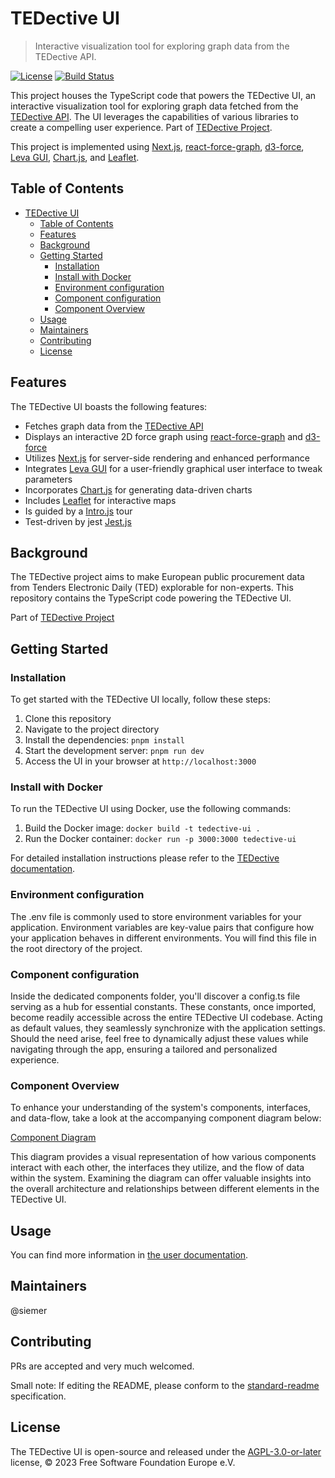 # TEDective UI

> Interactive visualization tool for exploring graph data from the TEDective API.

[![License](https://img.shields.io/badge/License-AGPL--3.0--or--later-blue.svg)](https://www.gnu.org/licenses/agpl-3.0.html)
[![Build Status](https://drone.fsfe.org/api/badges/TEDective/ui/status.svg)](https://drone.fsfe.org/TEDective/ui)

This project houses the TypeScript code that powers the TEDective UI, an
interactive visualization tool for exploring graph data fetched from the
[TEDective API](https://git.fsfe.org/TEDective/api/). The UI leverages the
capabilities of various libraries to create a compelling user experience. Part
of [TEDective Project](https://tedective.org).

This project is implemented using [Next.js](https://github.com/vercel/next.js),
[react-force-graph](https://github.com/vasturiano/react-force-graph),
[d3-force](https://github.com/d3/d3-force), [Leva GUI](https://github.com/pmndrs/leva),
[Chart.js](https://github.com/chartjs/Chart.js), and [Leaflet](https://leafletjs.com/).

## Table of Contents

- [TEDective UI](#tedective-ui)
  - [Table of Contents](#table-of-contents)
  - [Features](#features)
  - [Background](#background)
  - [Getting Started](#getting-started)
    - [Installation](#installation)
    - [Install with Docker](#install-with-docker)
    - [Environment configuration](#environment-configuration)
    - [Component configuration](#component-configuration)
    - [Component Overview](#component-overview)
  - [Usage](#usage)
  - [Maintainers](#maintainers)
  - [Contributing](#contributing)
  - [License](#license)

## Features

The TEDective UI boasts the following features:

- Fetches graph data from the [TEDective
  API](https://git.fsfe.org/TEDective/api/)
- Displays an interactive 2D force graph using
  [react-force-graph](https://github.com/vasturiano/react-force-graph#input-json-syntax)
  and [d3-force](https://github.com/d3/d3-force)
- Utilizes [Next.js](https://github.com/vercel/next.js) for server-side rendering and enhanced performance
- Integrates [Leva GUI](https://github.com/pmndrs/leva) for a user-friendly
  graphical user interface to tweak parameters
- Incorporates [Chart.js](https://github.com/chartjs/Chart.js) for generating
  data-driven charts
- Includes [Leaflet](https://leafletjs.com/) for interactive maps
- Is guided by a [Intro.js](https://introjs.com/) tour
- Test-driven by jest [Jest.js](https://jestjs.io)

## Background

The TEDective project aims to make European public procurement data from
Tenders Electronic Daily (TED) explorable for non-experts. This repository
contains the TypeScript code powering the TEDective UI.

Part of [TEDective Project](https://tedective.org)

## Getting Started

### Installation

To get started with the TEDective UI locally, follow these steps:

1. Clone this repository
2. Navigate to the project directory
3. Install the dependencies: `pnpm install`
4. Start the development server: `pnpm run dev`
5. Access the UI in your browser at `http://localhost:3000`

### Install with Docker

To run the TEDective UI using Docker, use the following commands:

1. Build the Docker image: `docker build -t tedective-ui .`
2. Run the Docker container: `docker run -p 3000:3000 tedective-ui`

For detailed installation instructions please refer to the [TEDective
documentation](https://docs.tedective.org/self-host/ui/).

### Environment configuration

The .env file is commonly used to store environment variables for your application. Environment variables are key-value pairs that configure how your application behaves in different environments. You will find this file in the root directory of the project.

### Component configuration

Inside the dedicated components folder, you'll discover a config.ts file serving as a hub for essential constants. These constants, once imported, become readily accessible across the entire TEDective UI codebase. Acting as default values, they seamlessly synchronize with the application settings. Should the need arise, feel free to dynamically adjust these values while navigating through the app, ensuring a tailored and personalized experience.

### Component Overview

To enhance your understanding of the system's components, interfaces, and data-flow, take a look at the accompanying component diagram below:

[Component Diagram](https://app.tedective.org/docs/Components.drawio.html)

This diagram provides a visual representation of how various components interact with each other, the interfaces they utilize, and the flow of data within the system. Examining the diagram can offer valuable insights into the overall architecture and relationships between different elements in the TEDective UI.

## Usage

You can find more information in [the user documentation](https://docs.tedective.org/).

## Maintainers

@siemer

## Contributing

PRs are accepted and very much welcomed.

Small note: If editing the README, please conform to the
[standard-readme](https://github.com/RichardLitt/standard-readme)
specification.

## License

The TEDective UI is open-source and released under the
[AGPL-3.0-or-later](https://www.gnu.org/licenses/agpl-3.0.html) license, © 2023
Free Software Foundation Europe e.V.
